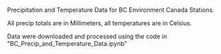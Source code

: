 Precipitation and Temperature Data for BC Environment Canada Stations.

All precip totals are in Millimeters, all temperatures are in Celsius.

Data were downloaded and processed using the code in "BC_Precip_and_Temperature_Data.ipynb"
